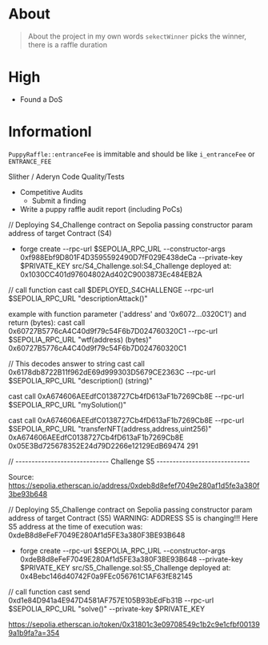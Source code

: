 # About

> About the project in my own words
`sekectWinner` picks the winner, there is a raffle duration

# High 
- Found a DoS
  
  
# Informationl

`PuppyRaffle::entranceFee` is immitable and should be like `i_entranceFee` or `ENTRANCE_FEE`

Slither / Aderyn
Code Quality/Tests

- Competitive Audits
  - Submit a finding
- Write a puppy raffle audit report (including PoCs)

// Deploying S4_Challenge contract on Sepolia passing constructor param address of target Contract (S4)
- forge create --rpc-url $SEPOLIA_RPC_URL --constructor-args 0xf988Ebf9D801F4D3595592490D7fF029E438deCa --private-key $PRIVATE_KEY src/S4_Challenge.sol:S4_Challenge
deployed at: 0x1030CC401d97604802Ad402C9003873Ec484EB2A


// call function 
cast call $DEPLOYED_S4CHALLENGE --rpc-url $SEPOLIA_RPC_URL "descriptionAttack()"

example with function parameter ('address' and '0x6072...0320C1') and return (bytes):
cast call 0x60727B5776cA4C40d9f79c54F6b7D024760320C1 --rpc-url $SEPOLIA_RPC_URL "wtf(address) (bytes)" 0x60727B5776cA4C40d9f79c54F6b7D024760320C1


// This decodes answer to string
cast call 0x6178db8722B11f962dE69d999303D5679CE2363C --rpc-url $SEPOLIA_RPC_URL "description() (string)"


cast call 0xA674606AEEdfC0138727Cb4fD613aF1b7269Cb8E --rpc-url $SEPOLIA_RPC_URL "mySolution()"

cast call 0xA674606AEEdfC0138727Cb4fD613aF1b7269Cb8E --rpc-url $SEPOLIA_RPC_URL "transferNFT(address,address,uint256)" 0xA674606AEEdfC0138727Cb4fD613aF1b7269Cb8E 0x05E3Bd725678352E24d79D2266e12129EdB69474 291



// ----------------------------- Challenge S5 -----------------------------

Source: https://sepolia.etherscan.io/address/0xdeb8d8efef7049e280af1d5fe3a380f3be93b648

// Deploying S5_Challenge contract on Sepolia passing constructor param address of target Contract (S5)
WARNING: ADDRESS S5 is changing!!!
Here S5 address at the time of execution was: 0xdeB8d8eFeF7049E280Af1d5FE3a380F3BE93B648

- forge create --rpc-url $SEPOLIA_RPC_URL --constructor-args 0xdeB8d8eFeF7049E280Af1d5FE3a380F3BE93B648 --private-key $PRIVATE_KEY src/S5_Challenge.sol:S5_Challenge
deployed at: 0x4Bebc146d40742F0a9FEc056761C1AF63fE82145

// call function 
cast send 0xd1e84D941a4E947D4581AF757E105B93bEdFb31B --rpc-url $SEPOLIA_RPC_URL "solve()" --private-key $PRIVATE_KEY

https://sepolia.etherscan.io/token/0x31801c3e09708549c1b2c9e1cfbf001399a1b9fa?a=354

